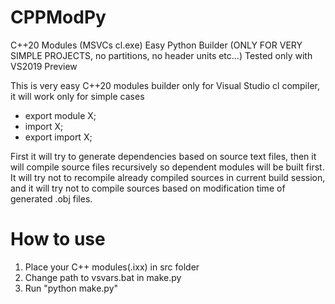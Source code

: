 # CPPModPy
C++20 Modules (MSVCs cl.exe) Easy Python Builder (ONLY FOR VERY SIMPLE PROJECTS, no partitions, no header units etc...)
Tested only with VS2019 Preview

This is very easy C++20 modules builder only for Visual Studio cl compiler, it will work only for simple cases
- export module X;
- import X;
- export import X;

First it will try to generate dependencies based on source text files, then it will compile source files recursively so dependent modules will be built first.
It will try not to recompile already compiled sources in current build session, and it will try not to compile sources based on modification time of generated .obj files.

# How to use
1. Place your C++ modules(.ixx) in src folder
2. Change path to vsvars.bat in make.py
3. Run "python make.py"
